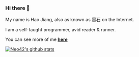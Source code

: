 ### Hi there 👋

My name is Hao Jiang, also as known as 墨石 on the Internet. 

I am a self-taught programmer, avid reader & runner.

You can see more of me **[here](http://linktr.ee/neo42)**

[![Neo42's github stats](https://github-readme-stats.vercel.app/api?username=neo42&show_icons=true&theme=graywhite)](https://github.com/anuraghazra/github-readme-stats)

